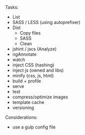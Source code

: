 Tasks:
  * List
  * SASS / LESS (using autoprefixer)
  * Dist
    * Copy files
    * SASS
    * Clean
  * jshint / jscs (Analyze)
  * ngAnnotate
  * watch
  * inject CSS (hashing)
  * inject js (owned and libs)
  * minify (css, js, html)
  * build + profile
  * serve
  * test
  * compress/optimize images
  * template cache
  * versioning

Considerations:
  * use a gulp config file
